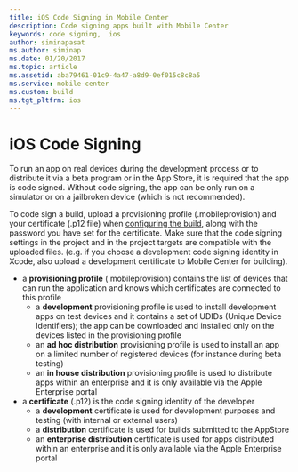 ```yaml
---
title: iOS Code Signing in Mobile Center
description: Code signing apps built with Mobile Center
keywords: code signing,  ios
author: siminapasat
ms.author: siminap
ms.date: 01/20/2017
ms.topic: article
ms.assetid: aba79461-01c9-4a47-a8d9-0ef015c8c8a5
ms.service: mobile-center
ms.custom: build
ms.tgt_pltfrm: ios
---
```


# iOS Code Signing

To run an app on real devices during the development process or to distribute it via a beta program or in the App Store, it is required that the app is code signed. Without code signing, the app can be only run on a simulator or on a jailbroken device (which is not recommended).

To code sign a build, upload a provisioning profile (.mobileprovision) and your certificate (.p12 file) when [configuring the build](../first-build/index.md), along with the password you have set for the certificate. Make sure that the code signing settings in the project and in the project targets are compatible with the uploaded files. (e.g. if you choose a development code signing identity in Xcode, also upload a development certificate to Mobile Center for building).
* a **provisioning profile** (.mobileprovision) contains the list of devices that can run the application and knows which certificates are connected to this profile
    * a **development** provisioning profile is used to install development apps on test devices and it contains a set of UDIDs (Unique Device Identifiers); the app can be downloaded and installed only on the devices listed in the provisioning profile
    * an **ad hoc distribution** provisioning profile is used to install an app on a limited number of registered devices (for instance during beta testing)
    * an **in house distribution** provisioning profile is used to distribute apps within an enterprise and it is only available via the Apple Enterprise portal
* a **certificate** (.p12) is the code signing identity of the developer
    * a **development** certificate is used for development purposes and testing (with internal or external users)
    * a **distribution** certificate is used for builds submitted to the AppStore
    * an **enterprise distribution** certificate is used for apps distributed within an enterprise and it is only available via the Apple Enterprise portal
